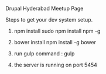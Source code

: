 Drupal Hyderabad Meetup Page

Steps to get your dev system setup.

1. npm install
   sudo npm install npm -g
   
2. bower install
   npm install -g bower
   
3. run gulp command : gulp
4. the server is running on port 5454
